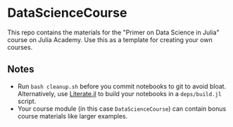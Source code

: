 # DataScienceCourse

This repo contains the materials for the "Primer on Data Science in Julia" course on Julia Academy.  Use this as a template for creating your own courses.

## Notes

- Run `bash cleanup.sh` before you commit notebooks to git to avoid bloat.  Alternatively, use [Literate.jl](https://github.com/fredrikekre/Literate.jl) to build your notebooks in a `deps/build.jl` script.
- Your course module (in this case `DataScienceCourse`) can contain bonus course materials like larger examples.